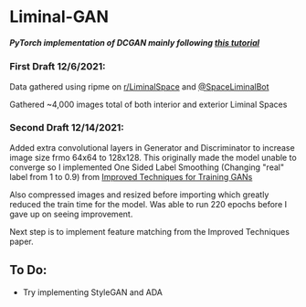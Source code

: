 # Liminal-GAN

##### PyTorch implementation of DCGAN mainly following [this tutorial](https://pytorch.org/tutorials/beginner/dcgan_faces_tutorial.html)

### First Draft 12/6/2021:

Data gathered using ripme on [r/LiminalSpace](https://www.reddit.com/r/LiminalSpace/) and [@SpaceLiminalBot](https://twitter.com/SpaceLiminalBot)

Gathered ~4,000 images total of both interior and exterior Liminal Spaces

### Second Draft 12/14/2021:

Added extra convolutional layers in Generator and Discriminator to increase image size frmo 64x64 to 128x128. This originally made the model unable to converge so I implemented One Sided Label Smoothing (Changing "real" label from 1 to 0.9) from [Improved Techniques for Training GANs](https://arxiv.org/pdf/1606.03498.pdf)

Also compressed images and resized before importing which greatly reduced the train time for the model. Was able to run 220 epochs before I gave up on seeing improvement. 

Next step is to implement feature matching from the Improved Techniques paper.

## To Do:
- Try implementing StyleGAN and ADA

